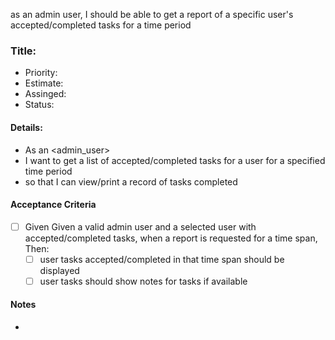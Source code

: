 as an admin user, I should be able to get a report of a specific user's accepted/completed tasks for a time period
### Title:
- Priority:
- Estimate:
- Assinged:
- Status:
#### Details:
- As an <admin_user>
- I want to get a list of accepted/completed tasks for a user for a specified time period
- so that I can view/print a record of tasks completed
#### Acceptance Criteria
- [ ] Given Given a valid admin user and a selected user with accepted/completed tasks, when a report is requested for a time span, Then:
  - [ ] user tasks accepted/completed in that time span should be displayed
  - [ ] user tasks should show notes for tasks if available
#### Notes
-